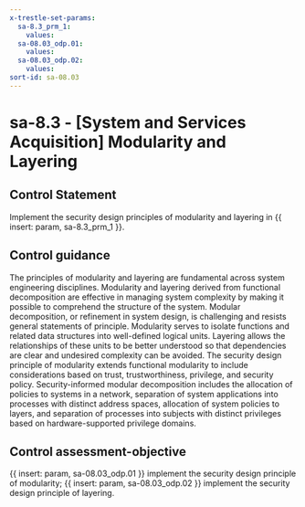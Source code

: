 ```yaml
---
x-trestle-set-params:
  sa-8.3_prm_1:
    values:
  sa-08.03_odp.01:
    values:
  sa-08.03_odp.02:
    values:
sort-id: sa-08.03
---
```


# sa-8.3 - \[System and Services Acquisition\] Modularity and Layering

## Control Statement

Implement the security design principles of modularity and layering in {{ insert: param, sa-8.3_prm_1 }}.

## Control guidance

The principles of modularity and layering are fundamental across system engineering disciplines. Modularity and layering derived from functional decomposition are effective in managing system complexity by making it possible to comprehend the structure of the system. Modular decomposition, or refinement in system design, is challenging and resists general statements of principle. Modularity serves to isolate functions and related data structures into well-defined logical units. Layering allows the relationships of these units to be better understood so that dependencies are clear and undesired complexity can be avoided. The security design principle of modularity extends functional modularity to include considerations based on trust, trustworthiness, privilege, and security policy. Security-informed modular decomposition includes the allocation of policies to systems in a network, separation of system applications into processes with distinct address spaces, allocation of system policies to layers, and separation of processes into subjects with distinct privileges based on hardware-supported privilege domains.

## Control assessment-objective

{{ insert: param, sa-08.03_odp.01 }} implement the security design principle of modularity;
{{ insert: param, sa-08.03_odp.02 }} implement the security design principle of layering.
